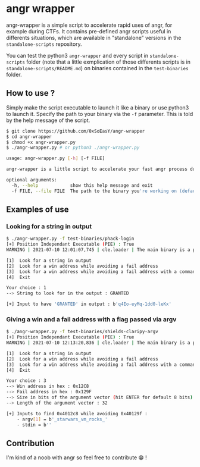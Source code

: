 # angr wrapper

angr-wrapper is a simple script to accelerate rapid uses of angr, for example during CTFs. It contains pre-defined angr scripts useful in differents situations, which are available in "standalone" versions in the `standalone-scripts` repository.

You can test the python3 `angr-wrapper` and every script in `standalone-scripts` folder (note that a little exmplication of those differents scripts is in `standalone-scripts/README.md`) on binaries contained in the `test-binaries` folder.

## How to use ?

Simply make the script executable to launch it like a binary or use python3 to launch it. Specify the path to your binary via the `-f` parameter. This is told by the help message of the script.

```bash
$ git clone https://github.com/0xSoEasY/angr-wrapper
$ cd angr-wrapper
$ chmod +x angr-wrapper.py
$ ./angr-wrapper.py # or python3 ./angr-wrapper.py

usage: angr-wrapper.py [-h] [-f FILE]

angr-wrapper is a little script to accelerate your fast angr process during CTF

optional arguments:
  -h, --help            show this help message and exit
  -f FILE, --file FILE  The path to the binary you're working on (default: None)
```

## Examples of use

### Looking for a string in output

```bash
$ ./angr-wrapper.py -f test-binaries/phack-login
[+] Position Independant Executable (PIE) : True
WARNING | 2021-07-10 12:01:07,745 | cle.loader | The main binary is a position-independent executable. It is being loaded with a base address of 0x400000.

[1]  Look for a string in output
[2]  Look for a win address while avoiding a fail address
[3]  Look for a win address while avoiding a fail address with a command-line argument
[4]  Exit

Your choice : 1
--> String to look for in the output : GRANTED

[+] Input to have 'GRANTED' in output : b'q4Eo-eyMq-1dd0-leKx'
```

### Giving a win and a fail address with a flag passed via argv

```bash
$ ./angr-wrapper.py -f test-binaries/shields-claripy-argv
[+] Position Independant Executable (PIE) : True
WARNING | 2021-07-10 12:13:20,836 | cle.loader | The main binary is a position-independent executable. It is being loaded with a base address of 0x400000.

[1]  Look for a string in output
[2]  Look for a win address while avoiding a fail address
[3]  Look for a win address while avoiding a fail address with a command-line argument
[4]  Exit

Your choice : 3
--> Win address in hex : 0x12C8
--> Fail address in hex : 0x129F
--> Size in bits of the argument vector (hit ENTER for default 8 bits) : 
--> Length of the argument vector : 32

[+] Inputs to find 0x4012c8 while avoiding 0x40129f :
	- argv[1] = b'_starwars_vm_rocks_'
	- stdin = b''
```

## Contribution

I'm kind of a noob with angr so feel free to contribute :grin: !
